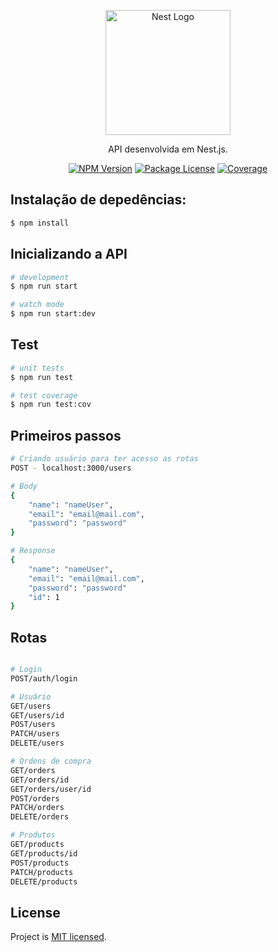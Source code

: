 <p align="center">
  <a href="http://nestjs.com/" target="blank"><img src="https://nestjs.com/img/logo-small.svg" width="200" alt="Nest Logo" /></a>
</p>

[circleci-image]: https://img.shields.io/circleci/build/github/nestjs/nest/master?token=abc123def456
[circleci-url]: https://circleci.com/gh/nestjs/nest

  <p align="center">API desenvolvida em Nest.js.</p>
    <p align="center">
<a href="https://www.npmjs.com/~nestjscore" target="_blank"><img src="https://img.shields.io/npm/v/@nestjs/core.svg" alt="NPM Version" /></a>
<a href="https://www.npmjs.com/~nestjscore" target="_blank"><img src="https://img.shields.io/npm/l/@nestjs/core.svg" alt="Package License" /></a>
<a href="https://coveralls.io/github/nestjs/nest?branch=master" target="_blank"><img src="https://coveralls.io/repos/github/nestjs/nest/badge.svg?branch=master#9" alt="Coverage" /></a>
</p>
  <!--[![Backers on Open Collective](https://opencollective.com/nest/backers/badge.svg)](https://opencollective.com/nest#backer)
  [![Sponsors on Open Collective](https://opencollective.com/nest/sponsors/badge.svg)](https://opencollective.com/nest#sponsor)-->

## Instalação de depedências:

```bash
$ npm install
```

## Inicializando a API

```bash
# development
$ npm run start

# watch mode
$ npm run start:dev
```

## Test

```bash
# unit tests
$ npm run test

# test coverage
$ npm run test:cov
```


## Primeiros passos
```bash
# Criando usuário para ter acesso as rotas
POST - localhost:3000/users

# Body
{
    "name": "nameUser",
    "email": "email@mail.com",
    "password": "password"
}

# Response
{
    "name": "nameUser",
    "email": "email@mail.com",
    "password": "password"
    "id": 1
}
```

## Rotas    
```bash

# Login
POST/auth/login

# Usuário
GET/users
GET/users/id
POST/users 
PATCH/users 
DELETE/users

# Ordens de compra
GET/orders
GET/orders/id
GET/orders/user/id
POST/orders 
PATCH/orders 
DELETE/orders

# Produtos
GET/products
GET/products/id
POST/products 
PATCH/products 
DELETE/products 
```


## License

Project is [MIT licensed](LICENSE).
